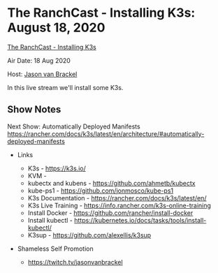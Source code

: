 # The RanchCast - Installing K3s: August 18, 2020

[The RanchCast - Installing K3s](https://youtu.be/F8xtrXc2_Xg)

Air Date: 18 Aug 2020

Host: [Jason van Brackel](twitter.com/jasonvanbrackel)

In this live stream we'll install some K3s.

## Show Notes
Next Show: Automatically Deployed Manifests https://rancher.com/docs/k3s/latest/en/architecture/#automatically-deployed-manifests

- Links
  - K3s - https://k3s.io/
  - KVM -
  - kubectx and kubens - https://github.com/ahmetb/kubectx
  - kube-ps1 - https://github.com/jonmosco/kube-ps1
  - K3s Documentation - https://rancher.com/docs/k3s/latest/en/
  - K3s Live Training - https://info.rancher.com/k3s-online-training
  - Install Docker - https://github.com/rancher/install-docker
  - Install kubectl - https://kubernetes.io/docs/tasks/tools/install-kubectl/
  - K3sup - https://github.com/alexellis/k3sup


- Shameless Self Promotion
  - https://twitch.tv/jasonvanbrackel
